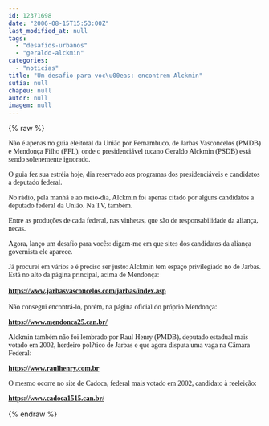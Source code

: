 ```yaml
---
id: 12371698
date: "2006-08-15T15:53:00Z"
last_modified_at: null
tags:
  - "desafios-urbanos"
  - "geraldo-alckmin"
categories:
  - "noticias"
title: "Um desafio para voc\u00eas: encontrem Alckmin"
sutia: null
chapeu: null
autor: null
imagem: null
---
```

{% raw %}
<p><P><FONT face=Verdana>Não é apenas no guia eleitoral da União por Pernambuco, de Jarbas Vasconcelos (PMDB) e Mendonça Filho (PFL),&nbsp;onde o presidenciável tucano Geraldo Alckmin (PSDB)&nbsp;está sendo&nbsp;solenemente ignorado.</FONT></P></p>
<p><P><FONT face=Verdana>O guia fez sua estréia hoje, dia reservado aos programas dos presidenciáveis e candidatos a deputado federal.</FONT></P></p>
<p><P><FONT face=Verdana>No rádio, pela manhã e ao meio-dia, Alckmin foi apenas citado por alguns candidatos a deputado federal da União. Na TV, também. </FONT></P></p>
<p><P><FONT face=Verdana>Entre as produções de cada federal, nas vinhetas, que são de responsabilidade da aliança, necas.</FONT></P></p>
<p><P><FONT face=Verdana>Agora, lanço um desafio para vocês: digam-me em que sites dos candidatos da aliança governista ele aparece.</FONT></P></p>
<p><P><FONT face=Verdana>Já procurei em vários e é preciso ser justo: Alckmin tem espaço privilegiado no de Jarbas. Está no alto da página principal, acima de Mendonça:<BR><BR></FONT><FONT face=Verdana><A href=\"https://www.jarbasvasconcelos.com/jarbas/index.asp\"><STRONG>https://www.jarbasvasconcelos.com/jarbas/index.asp</STRONG></A> <BR><BR></FONT><FONT face=Verdana>Não consegui encontrá-lo, porém, na página oficial do próprio Mendonça:</FONT></P></p>
<p><P><FONT face=Verdana><A href=\"https://www.mendonca25.can.br/\"><STRONG>https://www.mendonca25.can.br/</STRONG></A></FONT></P></p>
<p><P><FONT face=Verdana>Alckmin também não foi lembrado por Raul Henry (PMDB), deputado estadual mais votado em 2002, herdeiro pol?tico de Jarbas&nbsp;e que agora disputa uma vaga na Câmara Federal:</FONT></P></p>
<p><P><FONT face=Verdana><A href=\"https://www.raulhenry.com.br/\"><STRONG>https://www.raulhenry.com.br</STRONG></A></FONT></P></p>
<p><P><FONT face=Verdana>O mesmo ocorre no site de Cadoca, federal mais votado em 2002, candidato à reeleição:</FONT></P></p>
<p><P><FONT face=Verdana><A href=\"https://www.cadoca1515.can.br/\"><STRONG>https://www.cadoca1515.can.br/</STRONG></A></FONT></P> </p>
{% endraw %}